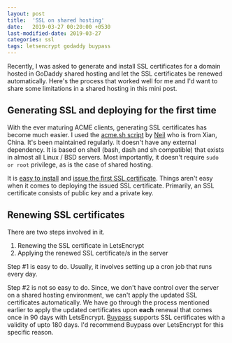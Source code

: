 ```yaml
---
layout: post
title:  'SSL on shared hosting'
date:   2019-03-27 00:20:00 +0530
last-modified-date: 2019-03-27
categories: ssl
tags: letsencrypt godaddy buypass
---
```


Recently, I was asked to generate and install SSL certificates for a domain hosted in GoDaddy shared hosting and let the SSL certificates be renewed automatically. Here's the process that worked well for me and I'd want to share some limitations in a shared hosting in this mini post.

## Generating SSL and deploying for the first time

With the ever maturing ACME clients, generating SSL certificates has become much easier. I used the [acme.sh script](https://acme.sh) by [Neil](https://twitter.com/neilpangxa) who is from Xian, China. It's been maintained regularly. It doesn't have any external dependency. It is based on shell (bash, dash and sh compatible) that exists in almost all Linux / BSD servers. Most importantly, it doesn't require `sudo or root` privilege, as is the case of shared hosting.

It is [easy to install](https://github.com/Neilpang/acme.sh#1-how-to-install) and [issue the first SSL certificate](https://github.com/Neilpang/acme.sh#2-just-issue-a-cert). Things aren't easy when it comes to deploying the issued SSL certificate. Primarily, an SSL certificate consists of public key and a private key.

## Renewing SSL certificates

There are two steps involved in it.

1. Renewing the SSL certificate in LetsEncrypt
2. Applying the renewed SSL certificate/s in the server

Step #1 is easy to do. Usually, it involves setting up a cron job that runs every day.

Step #2 is not so easy to do. Since, we don't have control over the server on a shared hosting environment, we can't apply the updated SSL certificates automatically. We have go through the process mentioned earlier to apply the updated certificates upon **each** renewal that comes once in 90 days with LetsEncrypt. [Buypass](https://www.buypass.com/) supports SSL certificates with a validity of upto 180 days. I'd recommend Buypass over LetsEncrypt for this specific reason.
